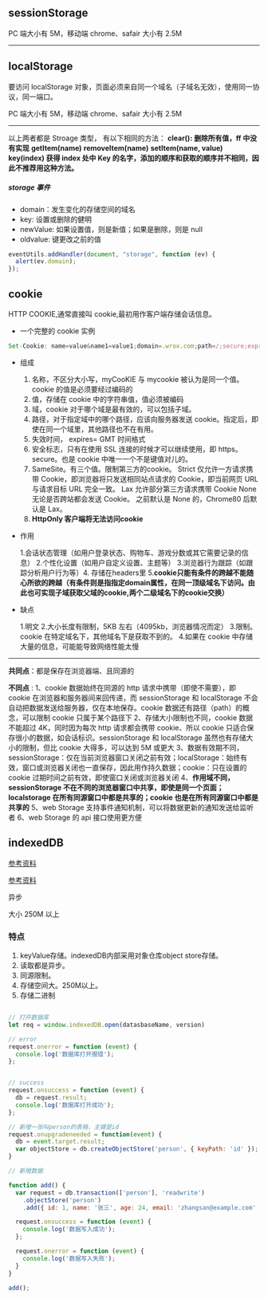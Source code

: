 ## sessionStorage

PC 端大小有 5M，移动端 chrome、safair 大小有 2.5M

---

## localStorage

要访问 localStorage 对象，页面必须来自同一个域名（子域名无效），使用同一协议，同一端口。

PC 端大小有 5M，移动端 chrome、safair 大小有 2.5M

---

以上两者都是 Stroage 类型，
有以下相同的方法：
**clear(): 删除所有值，ff 中没有实现**
**getItem(name)**
**removeItem(name)**
**setItem(name, value)**
**key(index) 获得 index 处中 Key 的名字，添加的顺序和获取的顺序并不相同，因此不推荐用这种方法。**

##### storage 事件

- domain：发生变化的存储空间的域名
- key: 设置或删除的健明
- newValue: 如果设置值，则是新值；如果是删除，则是 null
- oldvalue: 键更改之前的值

```js
eventUtils.addHandler(document, "storage", function (ev) {
  alert(ev.domain);
});
```

## cookie

HTTP COOKIE,通常直接叫 cookie,最初用作客户端存储会话信息。

- 一个完整的 cookie 实例

```js
Set-Cookie: name=value&name1=value1;domain=.wrox.com;path=/;secure;exprise=new Date.toGMTString();  HTTPOnly;
```

- 组成

  1. 名称，不区分大小写，myCooKIE 与 mycookie 被认为是同一个值。cookie 的值是必须要经过编码的
  2. 值，存储在 cookie 中的字符串值，值必须被编码
  3. 域，cookie 对于哪个域是最有效的，可以包括子域。
  4. 路径，对于指定域中的哪个路径，应该向服务器发送 cookie。指定后，即使在同一个域里，其他路径也不在有用。
  5. 失效时间， expires= GMT 时间格式
  6. 安全标志，只有在使用 SSL 连接的时候才可以继续使用，即 https。 secure。也是 cookie 中唯一一个不是键值对儿的。
  7. SameSite。有三个值。限制第三方的cookie。
    Strict 仅允许一方请求携带 Cookie，即浏览器将只发送相同站点请求的 Cookie，即当前网页 URL 与请求目标 URL 完全一致。
  Lax 允许部分第三方请求携带 Cookie
  None 无论是否跨站都会发送 Cookie。
  之前默认是 None 的，Chrome80 后默认是 Lax。
  8. **HttpOnly 客户端将无法访问cookie**



* 作用

  1.会话状态管理（如用户登录状态、购物车、游戏分数或其它需要记录的信息） 2.个性化设置（如用户自定义设置、主题等） 3.浏览器行为跟踪（如跟踪分析用户行为等）4. 存储在headers里
  5.**cookie只能有条件的跨越不能随心所欲的跨越（有条件则是指指定domain属性，在同一顶级域名下访问。由此也可实现子域获取父域的cookie,两个二级域名下的cookie交换）**

* 缺点

  1.明文 2.大小长度有限制，5KB 左右（4095kb，浏览器情况而定） 3.限制。cookie 在特定域名下，其他域名下是获取不到的。 4.如果在 cookie 中存储大量的信息，可能能导致网络性能太慢

---

**共同点**：都是保存在浏览器端、且同源的

**不同点** :
1、cookie 数据始终在同源的 http 请求中携带（即使不需要），即 cookie 在浏览器和服务器间来回传递，而 sessionStorage 和 localStorage 不会自动把数据发送给服务器，仅在本地保存。cookie 数据还有路径（path）的概念，可以限制 cookie 只属于某个路径下
2、存储大小限制也不同，cookie 数据不能超过 4K，同时因为每次 http 请求都会携带 cookie、所以 cookie 只适合保存很小的数据，如会话标识。sessionStorage 和 localStorage 虽然也有存储大小的限制，但比 cookie 大得多，可以达到 5M 或更大
3、数据有效期不同，sessionStorage：仅在当前浏览器窗口关闭之前有效；localStorage：始终有效，窗口或浏览器关闭也一直保存，因此用作持久数据；cookie：只在设置的 cookie 过期时间之前有效，即使窗口关闭或浏览器关闭
4、**作用域不同，sessionStorage 不在不同的浏览器窗口中共享，即使是同一个页面；localstorage 在所有同源窗口中都是共享的；cookie 也是在所有同源窗口中都是共享的**
5、web Storage 支持事件通知机制，可以将数据更新的通知发送给监听者
6、web Storage 的 api 接口使用更方便

## indexedDB

[参考资料](https://www.jianshu.com/p/ca838ff7e4d8)

[参考资料](http://www.ruanyifeng.com/blog/2018/07/indexeddb.html)

异步

大小 250M 以上

### 特点

1. keyValue存储。indexedDB内部采用对象仓库object store存储。
2. 读取都是异步。
3. 同源限制。
4. 存储空间大。250M以上。
5. 存储二进制

```js

// 打开数据库
let req = window.indexedDB.open(datasbaseName, version)

// error
request.onerror = function (event) {
  console.log('数据库打开报错');
};


// success
request.onsuccess = function (event) {
  db = request.result;
  console.log('数据库打开成功');
};

// 新增一张叫person的表格，主键是id
request.onupgradeneeded = function(event) {
  db = event.target.result;
  var objectStore = db.createObjectStore('person', { keyPath: 'id' });
}

// 新增数据

function add() {
  var request = db.transaction(['person'], 'readwrite')
    .objectStore('person')
    .add({ id: 1, name: '张三', age: 24, email: 'zhangsan@example.com' });

  request.onsuccess = function (event) {
    console.log('数据写入成功');
  };

  request.onerror = function (event) {
    console.log('数据写入失败');
  }
}

add();
```